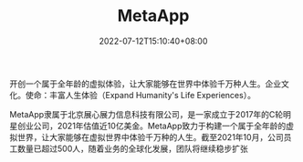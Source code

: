 ﻿---
weight: 
title: "MetaApp"
description: "开创一个属于全年龄的虚拟体验，让大家能够在世界中体验千万种人生。企业文化。使命：丰富人生体验（Expand Humanity's Life Experiences）。"
date: 2022-07-12T15:10:40+08:00
lastmod: 2022-07-12T15:10:40+08:00
draft: false
authors: ["Cindy"]
featuredImage: "84.jpg"
link: "https://www.metaapp.cn/"
tags: ["MetaApp","NFT游戏"]
categories: ["navigation"]
navigation: ["NFT游戏"]
lightgallery: true
toc: true
pinned: false
recommend: false
recommend1: false
---
开创一个属于全年龄的虚拟体验，让大家能够在世界中体验千万种人生。企业文化。使命：丰富人生体验（Expand Humanity's Life Experiences）。

MetaApp隶属于北京展心展力信息科技有限公司，是一家成立于2017年的C轮明星创业公司，2021年估值近10亿美金。MetaApp致力于构建一个属于全年龄的虚拟世界，让大家能够在虚拟世界中体验千万种的人生。截至2021年10月，公司员工数量已超过500人，随着业务的全球化发展，团队将继续稳步扩张